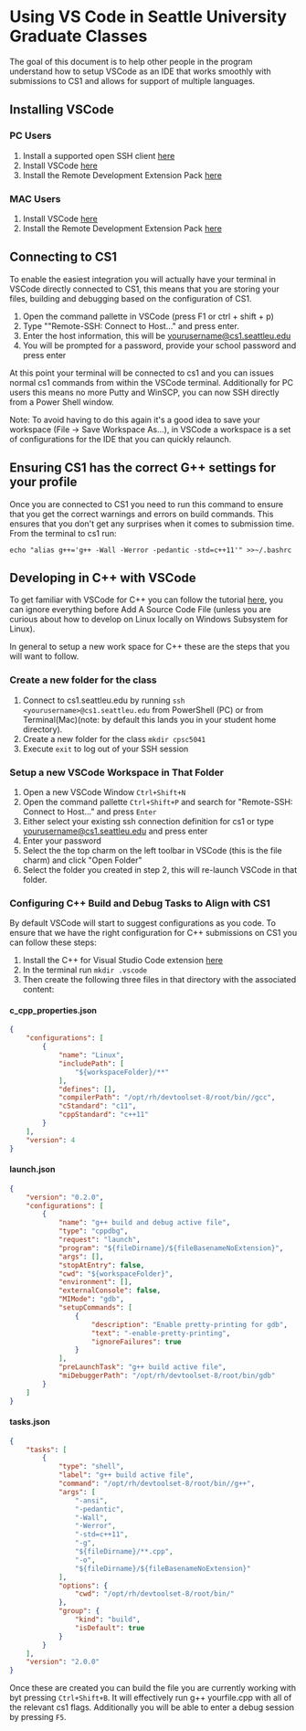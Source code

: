 # Using VS Code in Seattle University Graduate Classes

The goal of this document is to help other people in the program understand how to setup VSCode as an IDE that works smoothly with submissions to CS1 and allows for support of multiple languages.

## Installing VSCode

### PC Users

1. Install a supported open SSH client [here](https://code.visualstudio.com/docs/remote/troubleshooting#_installing-a-supported-ssh-client)
2. Install VSCode [here](https://code.visualstudio.com/)
3. Install the Remote Development Extension Pack [here](https://aka.ms/vscode-remote/download/extension)

### MAC Users

1. Install VSCode [here](https://code.visualstudio.com/)
2. Install the Remote Development Extension Pack [here](https://aka.ms/vscode-remote/download/extension)

## Connecting to CS1

To enable the easiest integration you will actually have your terminal in VSCode directly connected to CS1, this means that you are storing your files, building and debugging based on the configuration of CS1.

1. Open the command pallette in VSCode (press F1 or ctrl + shift + p)
2. Type ""Remote-SSH: Connect to Host..." and press enter.
3. Enter the host information, this will be yourusername@cs1.seattleu.edu
4. You will be prompted for a password, provide your school password and press enter

At this point your terminal will be connected to cs1 and you can issues normal cs1 commands from within the VSCode terminal.  Additionally for PC users this means no more Putty and WinSCP, you can now SSH directly from a Power Shell window.

Note: To avoid having to do this again it's a good idea to save your workspace (File -> Save Workspace As...), in VSCode a workspace is a set of configurations for the IDE that you can quickly relaunch.

## Ensuring CS1 has the correct G++ settings for your profile

Once you are connected to CS1 you need to run this command to ensure that you get the correct warnings and errors on build commands.  This ensures that you don't get any surprises when it comes to submission time.  From the terminal to cs1 run:

```echo "alias g++='g++ -Wall -Werror -pedantic -std=c++11'" >>~/.bashrc```

## Developing in C++ with VSCode

To get familiar with VSCode for C++ you can follow the tutorial [here](https://code.visualstudio.com/docs/cpp/config-wsl#_add-a-source-code-file), you can ignore everything before Add A Source Code File (unless you are curious about how to develop on Linux locally on Windows Subsystem for Linux).

In general to setup a new work space for C++ these are the steps that you will want to follow.

### Create a new folder for the class

1. Connect to cs1.seattleu.edu by running ```ssh <yourusername>@cs1.seattleu.edu``` from PowerShell (PC) or from Terminal(Mac)(note: by default this lands you in your student home directory).
2. Create a new folder for the class ```mkdir cpsc5041```
3. Execute ```exit``` to log out of your SSH session

### Setup a new VSCode Workspace in That Folder

1. Open a new VSCode Window ```Ctrl+Shift+N```
2. Open the command pallette ```Ctrl+Shift+P``` and search for "Remote-SSH: Connect to Host..." and press ```Enter```
3. Either select your existing ssh connection definition for cs1 or type yourusername@cs1.seattleu.edu and press enter
4. Enter your password
5. Select the the top charm on the left toolbar in VSCode (this is the file charm) and click "Open Folder"
6. Select the folder you created in step 2, this will re-launch VSCode in that folder.

### Configuring C++ Build and Debug Tasks to Align with CS1

By default VSCode will start to suggest configurations as you code.  To ensure that we have the right configuration for C++ submissions on CS1 you can follow these steps:

1. Install the C++ for Visual Studio Code extension [here](https://marketplace.visualstudio.com/items?itemName=ms-vscode.cpptools)
2. In the terminal run ```mkdir .vscode```
3. Then create the following three files in that directory with the associated content:

#### c_cpp_properties.json

```json
{
    "configurations": [
        {
            "name": "Linux",
            "includePath": [
                "${workspaceFolder}/**"
            ],
            "defines": [],
            "compilerPath": "/opt/rh/devtoolset-8/root/bin//gcc",
            "cStandard": "c11",
            "cppStandard": "c++11"
        }
    ],
    "version": 4
}
```

#### launch.json

```json
{
    "version": "0.2.0",
    "configurations": [
        {
            "name": "g++ build and debug active file",
            "type": "cppdbg",
            "request": "launch",
            "program": "${fileDirname}/${fileBasenameNoExtension}",
            "args": [],
            "stopAtEntry": false,
            "cwd": "${workspaceFolder}",
            "environment": [],
            "externalConsole": false,
            "MIMode": "gdb",
            "setupCommands": [
                {
                    "description": "Enable pretty-printing for gdb",
                    "text": "-enable-pretty-printing",
                    "ignoreFailures": true
                }
            ],
            "preLaunchTask": "g++ build active file",
            "miDebuggerPath": "/opt/rh/devtoolset-8/root/bin/gdb"
        }
    ]
}
```

#### tasks.json

```json
{
    "tasks": [
        {
            "type": "shell",
            "label": "g++ build active file",
            "command": "/opt/rh/devtoolset-8/root/bin//g++",
            "args": [
                "-ansi",
                "-pedantic",
                "-Wall",
                "-Werror",
                "-std=c++11",
                "-g",
                "${fileDirname}/**.cpp",
                "-o",
                "${fileDirname}/${fileBasenameNoExtension}"
            ],
            "options": {
                "cwd": "/opt/rh/devtoolset-8/root/bin/"
            },
            "group": {
                "kind": "build",
                "isDefault": true
            }
        }
    ],
    "version": "2.0.0"
}
```

Once these are created you can build the file you are currently working with byt pressing ```Ctrl+Shift+B```. It will effectively run g++ yourfile.cpp with all of the relevant cs1 flags.  Additionally you will be able to enter a debug session by pressing ```F5```.
